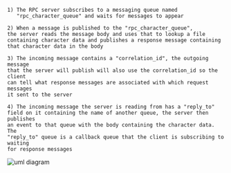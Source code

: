 
    1) The RPC server subscribes to a messaging queue named 
       "rpc_character_queue" and waits for messages to appear

    2) When a message is published to the "rpc_character_queue", 
    the server reads the message body and uses that to lookup a file 
    containing character data and publishes a response message containing 
    that character data in the body

    3) The incoming message contains a "correlation_id", the outgoing message 
    that the server will publish will also use the correlation_id so the client 
    can tell what response messages are associated with which request messages 
    it sent to the server

    4) The incoming message the server is reading from has a "reply_to" 
    field on it containing the name of another queue, the server then publishes
    an event to that queue with the body containing the character data. The 
    "reply_to" queue is a callback queue that the client is subscribing to waiting
    for response messages 
![uml diagram](https://user-images.githubusercontent.com/130020266/236914963-4b1692e7-37d5-4b7d-9002-cd0346ca0ba6.png)
